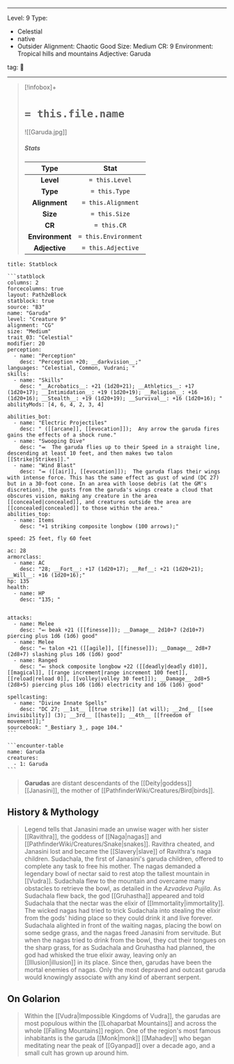 
---


Level: 9
Type:
- Celestial
- native
- Outsider
Alignment: Chaotic Good
Size: Medium
CR: 9
Environment: Tropical hills and mountains
Adjective: Garuda


tag: 👹

---

> [!infobox]+
> #  `= this.file.name`
> ![[Garuda.jpg]]
> ##### Stats
> Type | Stat |
> :---:|:---:|
> **Level** | `= this.Level` |
> **Type** | `= this.Type` |
> **Alignment** | `= this.Alignment` |
> **Size** | `= this.Size` |
> **CR** | `= this.CR` |
> **Environment** | `= this.Environment` |
> **Adjective** | `= this.Adjective` |




````ad-info
title: Statblock

```statblock
columns: 2
forcecolumns: true
layout: Path2eBlock
statblock: true
source: "B3"
name: "Garuda"
level: "Creature 9"
alignment: "CG"
size: "Medium"
trait_03: "Celestial"
modifier: 20
perception:
  - name: "Perception"
    desc: "Perception +20; __darkvision__;"
languages: "Celestial, Common, Vudrani; "
skills:
  - name: "Skills"
    desc: "__Acrobatics__: +21 (1d20+21); __Athletics__: +17 (1d20+17); __Intimidation__: +19 (1d20+19); __Religion__: +16 (1d20+16); __Stealth__: +19 (1d20+19); __Survival__: +16 (1d20+16); "
abilityMods: [4, 6, 4, 2, 3, 4]

abilities_bot:
  - name: "Electric Projectiles"
    desc: " ([[arcane]], [[evocation]]);  Any arrow the garuda fires gains the effects of a shock rune."
  - name: "Swooping Dive"
    desc: "⬺  The garuda flies up to their Speed in a straight line, descending at least 10 feet, and then makes two talon [[Strike|Strikes]]."
  - name: "Wind Blast"
    desc: "⬺ ([[air]], [[evocation]]);  The garuda flaps their wings with intense force. This has the same effect as gust of wind (DC 27) but in a 30-foot cone. In an area with loose debris (at the GM's discretion), the gusts from the garuda's wings create a cloud that obscures vision, making any creature in the area [[concealed|concealed]], and creatures outside the area are [[concealed|concealed]] to those within the area."
abilities_top:
  - name: Items
    desc: "+1 striking composite longbow (100 arrows);"

speed: 25 feet, fly 60 feet

ac: 28
armorclass:
  - name: AC
    desc: "28; __Fort__: +17 (1d20+17); __Ref__: +21 (1d20+21); __Will__: +16 (1d20+16);"
hp: 135
health:
  - name: HP
    desc: "135; "


attacks:
  - name: Melee
    desc: "⬻ beak +21 ([[finesse]]); __Damage__ 2d10+7 (2d10+7) piercing plus 1d6 (1d6) good"
  - name: Melee
    desc: "⬻ talon +21 ([[agile]], [[finesse]]); __Damage__ 2d8+7 (2d8+7) slashing plus 1d6 (1d6) good"
  - name: Ranged
    desc: "⬻ shock composite longbow +22 ([[deadly|deadly d10]], [[magical]], [[range increment|range increment 100 feet]], [[reload|reload 0]], [[volley|volley 30 feet]]); __Damage__ 2d8+5 (2d8+5) piercing plus 1d6 (1d6) electricity and 1d6 (1d6) good"

spellcasting:
  - name: "Divine Innate Spells"
    desc: "DC 27; __1st__ [[true strike]] (at will); __2nd__ [[see invisibility]] (3); __3rd__ [[haste]]; __4th__ [[freedom of movement]];"
sourcebook: "_Bestiary 3_, page 104."
```

```encounter-table
name: Garuda
creatures:
  - 1: Garuda
```

````



> **Garudas** are distant descendants of the [[Deity|goddess]] [[Janasini]], the mother of [[PathfinderWiki/Creatures/Bird|birds]].


## History & Mythology

> Legend tells that Janasini made an unwise wager with her sister [[Ravithra]], the goddess of [[Naga|nagas]] and [[PathfinderWiki/Creatures/Snake|snakes]]. Ravithra cheated, and Janasini lost and became the [[Slavery|slave]] of Ravithra's naga children. Sudachala, the first of Janasini's garuda children, offered to complete any task to free his mother. The nagas demanded a legendary bowl of nectar said to rest atop the tallest mountain in [[Vudra]]. Sudachala flew to the mountain and overcame many obstacles to retrieve the bowl, as detailed in the *Azvadeva Pujila*.
> As Sudachala flew back, the god [[Gruhastha]] appeared and told Sudachala that the nectar was the elixir of [[Immortality|immortality]]. The wicked nagas had tried to trick Sudachala into stealing the elixir from the gods' hiding place so they could drink it and live forever.
> Sudachala alighted in front of the waiting nagas, placing the bowl on some sedge grass, and the nagas freed Janasini from servitude. But when the nagas tried to drink from the bowl, they cut their tongues on the sharp grass, for as Sudachala and Gruhastha had planned, the god had whisked the true elixir away, leaving only an [[Illusion|illusion]] in its place.
> Since then, garudas have been the mortal enemies of nagas. Only the most depraved and outcast garuda would knowingly associate with any kind of aberrant serpent.


## On Golarion

> Within the [[Vudra|Impossible Kingdoms of Vudra]], the garudas are most populous within the [[Lohaparbat Mountains]] and across the whole [[Falling Mountains]] region. One of the region's most famous inhabitants is the garuda [[Monk|monk]] [[Mahadev]] who began meditating near the peak of [[Gyanpad]] over a decade ago, and a small cult has grown up around him.









